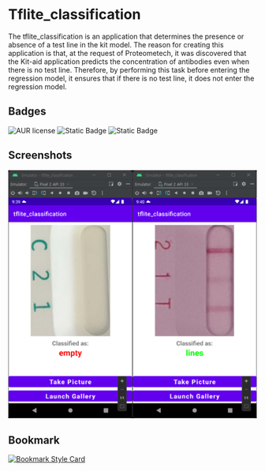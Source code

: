 
# Tflite_classification

The tflite_classification is an application that determines the presence or absence of a test line in the kit model. The reason for creating this application is that, at the request of Proteometech, it was discovered that the Kit-aid application predicts the concentration of antibodies even when there is no test line. Therefore, by performing this task before entering the regression model, it ensures that if there is no test line, it does not enter the regression model.


## Badges

![AUR license](https://img.shields.io/aur/license/android-studio) 
![Static Badge](https://img.shields.io/badge/android_studio-kotlin-kotlin)
![Static Badge](https://img.shields.io/badge/tensorflow_lite-model_maker-orange)

## Screenshots

![App Screenshot](front.png)

## Bookmark
[![Bookmark Style Card](https://svg.bookmark.style/api?url=https://www.youtube.com/watch?v=yV9nrRIC_R0)](https://www.youtube.com/watch?v=yV9nrRIC_R0)